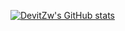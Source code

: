 [![DevitZw's GitHub stats](https://github-readme-stats-f-8vsepapq4-devitzw.vercel.app/api?username=DevitZw)](https://github.com/DevitZw/github-readme-stats)
#
